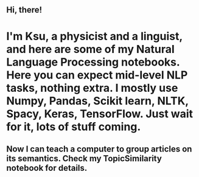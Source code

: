 ## Hi, there!

I'm Ksu, a physicist and a linguist, and here are some of my Natural Language Processing notebooks.
Here you can expect mid-level NLP tasks, nothing extra. 
I mostly use **Numpy**, **Pandas**, **Scikit learn**, **NLTK**, **Spacy**, **Keras**, **TensorFlow**. Just wait for it, lots of stuff coming. 
======================================

## Now I can teach a computer to group articles on its semantics. Check my TopicSimilarity notebook for details.




